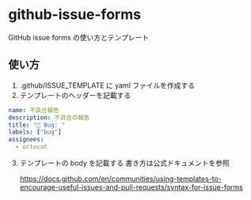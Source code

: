 # github-issue-forms

GitHub issue forms の使い方とテンプレート

## 使い方

1. .github/ISSUE_TEMPLATE に yaml ファイルを作成する
2. テンプレートのヘッダーを記載する

```yaml
name: 不具合報告
description: 不具合の報告
title: "🐛 Bug: "
labels: ["bug"]
assignees:
  - octocat
```

3. テンプレートの body を記載する
   書き方は公式ドキュメントを参照

   https://docs.github.com/en/communities/using-templates-to-encourage-useful-issues-and-pull-requests/syntax-for-issue-forms
